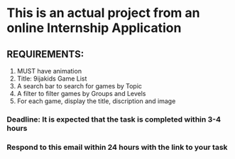 # This is an actual project from an online Internship Application

## REQUIREMENTS:

1. MUST have animation
2. Title: 9ijakids Game List
3. A search bar to search for games by Topic
4. A filter to filter games by Groups and Levels
5. For each game, display the title, discription and image

### Deadline: It is expected that the task is completed within 3-4 hours

### Respond to this email within 24 hours with the link to your task
